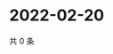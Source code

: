 # 2022-02-20

共 0 条

<!-- BEGIN WEIBO -->
<!-- 最后更新时间 Sun Feb 20 2022 23:09:36 GMT+0800 (China Standard Time) -->

<!-- END WEIBO -->
